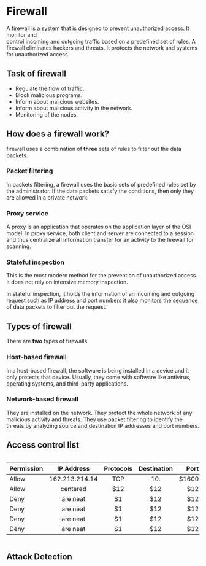 # Firewall

A firewall is a system that is designed to prevent unauthorized access. It monitor and  
control incoming and outgoing traffic based on a predefined set of rules.
A firewall eliminates hackers and threats. It protects the network and systems for unauthorized access.


## Task of firewall
*   Regulate the flow of traffic.
*   Block malicious programs.
*   Inform about malicious websites.
*   Inform about malicious activity in the network.
*   Monitoring of the nodes.

## How does a firewall work?

firewall uses a combination of **three** sets of rules to filter out the data packets.

### Packet filtering
In packets filtering, a firewall uses the basic sets of predefined rules set by the administrator. If the data packets satisfy the conditions, then only they are allowed in a private network. 
### Proxy service
A proxy is an application that operates on the application layer of the OSI model.
In proxy service, both client and server are connected to a session and thus centralize all information transfer for an activity to the firewall for scanning.
### Stateful inspection

This is the most modern method for the prevention of unauthorized access. It does not rely on intensive memory inspection.

In stateful inspection, it holds the information of an incoming and outgoing request such as IP address and port numbers it also monitors the sequence of data packets to filter out the request.

##  Types of firewall

There are **two** types of firewalls.
### Host-based firewall
In a host-based firewall, the software is being installed in a device and it only protects that device.
Usually, they come with software like antivirus, operating systems, and third-party applications.
### Network-based firewall
They are installed on the network.
They protect the whole network of any malicious activity and threats.
They use packet filtering to identify the threats by analyzing source and destination IP addresses and port numbers.


## Access control list

```
```
| Permission        | IP Address           | Protocols  | Destination  | Port  |
| ------------- |:-------------:|:-------------:|:-------------:| -----:|
| Allow      | 162.213.214.14 | TCP | 10. | $1600 |
| Allow      | centered      |   $12 |$12 |$12 |
| Deny | are neat      |    $1 |$12 |$12 |
| Deny | are neat      |    $1 |$12 |$12 |
| Deny | are neat      |    $1 |$12 |$12 |
| Deny | are neat      |    $1 |$12 |$12 |
```
```
## Attack Detection

